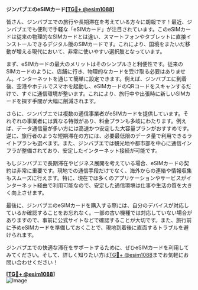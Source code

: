 **ジンバブエのeSIMカード[[TG💪+ @esim1088](https://t.me/s/esim1088)]**

皆さん、ジンバブエでの旅行や長期滞在を考えている方々に朗報です！最近、ジンバブエでも便利で手軽な「eSIMカード」が注目されています。このeSIMカードは従来の物理的なSIMカードとは違い、スマートフォンやタブレットに直接インストールできるデジタル版のSIMカードです。これにより、国境をまたいだ移動が増える現代において、非常に使いやすい選択肢となっています。

まず、eSIMカードの最大のメリットはそのシンプルさと利便性です。従来のSIMカードのように、店舗に行き、物理的なカードを受け取る必要はありません。インターネットを通じて簡単に設定できます。例えば、ジンバブエに到着後、空港やホテルでスマホを起動し、eSIMカードのQRコードをスキャンするだけで、すぐに通信環境が整います。これにより、旅行中や出張時に新しいSIMカードを探す手間が大幅に削減されます。

さらに、ジンバブエでは複数の通信事業者がeSIMカードを提供しています。それぞれの事業者には異なる特徴があり、料金プランも多岐にわたります。例えば、データ通信量が多い方には高速かつ安定した大容量プランがおすすめです。逆に、旅行者のような短期滞在の方には、必要最低限のデータ量で利用できるライトプランも選べます。また、ジンバブエでは観光地や都市部を中心に通信インフラが整備されており、安定したインターネット接続が可能です。

もしジンバブエで長期滞在やビジネス展開を考えている場合、eSIMカードの契約は非常に重要です。現地での通信手段だけでなく、海外からの連絡や情報収集もスムーズに行えます。特に、現在では多くのアプリケーションやサービスがインターネット経由で利用可能なので、安定した通信環境は仕事や生活の質を大きく向上させます。

最後に、ジンバブエのeSIMカードを購入する際には、自分のデバイスが対応しているか確認することをお忘れなく。一部の古い機種では対応していない場合がありますので、事前に公式サイトなどで確認することが大切です。また、旅行前に予めeSIMカードを準備しておくことで、現地到着後に直面するトラブルを避けられます。

ジンバブエでの快適な滞在をサポートするために、ぜひeSIMカードを利用してみてください。そして、詳しく知りたい方は[TG💪+ @esim1088](https://t.me/s/esim1088)までお気軽にお問い合わせください！

**[[TG💪+ @esim1088](https://t.me/s/esim1088)]**  
![Image](https://i.postimg.cc/Y0z9fWf4/image.png)